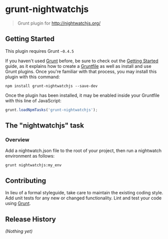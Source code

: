 # grunt-nightwatchjs

> Grunt plugin for http://nightwatchjs.org/

## Getting Started
This plugin requires Grunt `~0.4.5`

If you haven't used [Grunt](http://gruntjs.com/) before, be sure to check out the [Getting Started](http://gruntjs.com/getting-started) guide, as it explains how to create a [Gruntfile](http://gruntjs.com/sample-gruntfile) as well as install and use Grunt plugins. Once you're familiar with that process, you may install this plugin with this command:

```shell
npm install grunt-nightwatchjs --save-dev
```

Once the plugin has been installed, it may be enabled inside your Gruntfile with this line of JavaScript:

```js
grunt.loadNpmTasks('grunt-nightwatchjs');
```

## The "nightwatchjs" task

### Overview

Add a nightwatch.json file to the root of your project, then run a nightwatch environment as follows:

```
grunt nightwatchjs:my_env
```

## Contributing
In lieu of a formal styleguide, take care to maintain the existing coding style. Add unit tests for any new or changed functionality. Lint and test your code using [Grunt](http://gruntjs.com/).

## Release History
_(Nothing yet)_
